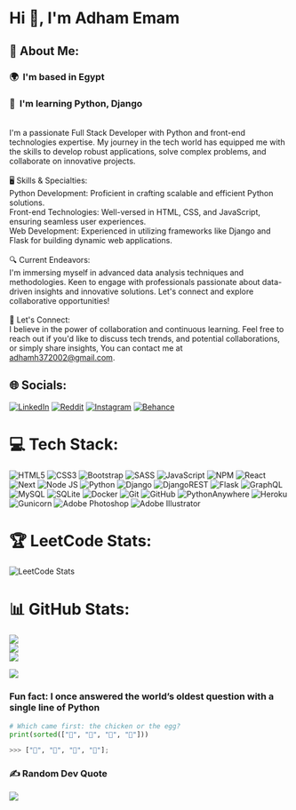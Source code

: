 # Hi 👋, I'm Adham Emam
## 💫 About Me:
### 🌍  I'm based in Egypt<br>
### 🧠  I'm learning Python, Django
<br>I'm a passionate Full Stack Developer with Python and front-end technologies expertise. My journey in the tech world has equipped me with the skills to develop robust applications, solve complex problems, and collaborate on innovative projects.<br><br>🖥️ Skills & Specialties:<br>Python Development: Proficient in crafting scalable and efficient Python solutions.<br>Front-end Technologies: Well-versed in HTML, CSS, and JavaScript, ensuring seamless user experiences.<br>Web Development: Experienced in utilizing frameworks like Django and Flask for building dynamic web applications.<br><br>🔍 Current Endeavors:<br>I'm immersing myself in advanced data analysis techniques and methodologies. Keen to engage with professionals passionate about data-driven insights and innovative solutions. Let's connect and explore collaborative opportunities!<br><br>📩 Let's Connect:<br>I believe in the power of collaboration and continuous learning. Feel free to reach out if you'd like to discuss tech trends, and potential collaborations, or simply share insights, You can contact me at [adhamh372002@gmail.com](mailto:adhamh372002@gmail.com).<br>


## 🌐 Socials:
[![LinkedIn](https://img.shields.io/badge/LinkedIn-%230077B5.svg?logo=linkedin&logoColor=white)](https://linkedin.com/in/adham-emam)
[![Reddit](https://img.shields.io/badge/Reddit-%23FF4500.svg?logo=Reddit&logoColor=white)](https://reddit.com/user/AdhamEmam)
[![Instagram](https://img.shields.io/badge/Instagram-%23E4405F.svg?logo=Instagram&logoColor=white)](https://instagram.com/adham_h_emam)
[![Behance](https://img.shields.io/badge/Behance-1769ff?logo=behance&logoColor=white)](https://behance.net/adhamhossam37)

# 💻 Tech Stack:

![HTML5](https://img.shields.io/badge/html5-%23E34F26.svg?style=for-the-badge&logo=html5&logoColor=white)
![CSS3](https://img.shields.io/badge/css3-%231572B6.svg?style=for-the-badge&logo=css3&logoColor=white)
![Bootstrap](https://img.shields.io/badge/Bootstrap-%563d7c.svg?style=for-the-badge&logo=Bootstrap&logoColor=white)
![SASS](https://img.shields.io/badge/SASS-hotpink.svg?style=for-the-badge&logo=SASS&logoColor=white)
![JavaScript](https://img.shields.io/badge/javascript-%23323330.svg?style=for-the-badge&logo=javascript&logoColor=%23F7DF1E)
![NPM](https://img.shields.io/badge/NPM-%23CB3837.svg?style=for-the-badge&logo=npm&logoColor=white)
![React](https://img.shields.io/badge/react-%2320232a.svg?style=for-the-badge&logo=react&logoColor=%2361DAFB)
![Next](https://img.shields.io/badge/next-js-000000.svg?style=for-the-badge&logo=next&logoColor=white)
![Node JS](https://img.shields.io/badge/node-js-3c873a.svg?style=for-the-badge&logo=node&logoColor=white)
![Python](https://img.shields.io/badge/python-3670A0?style=for-the-badge&logo=python&logoColor=ffdd54)
![Django](https://img.shields.io/badge/django-%23092E20.svg?style=for-the-badge&logo=django&logoColor=white)
![DjangoREST](https://img.shields.io/badge/DJANGO-REST-ff1709?style=for-the-badge&logo=django&logoColor=white&color=ff1709&labelColor=gray)
![Flask](https://img.shields.io/badge/flask-%23000.svg?style=for-the-badge&logo=flask&logoColor=white)
![GraphQL](https://img.shields.io/badge/graphql-E10098.svg?style=for-the-badge&logo=graphql&logoColor=white)
![MySQL](https://img.shields.io/badge/mysql-4479A1.svg?style=for-the-badge&logo=mysql&logoColor=white)
![SQLite](https://img.shields.io/badge/sqlite-%2307405e.svg?style=for-the-badge&logo=sqlite&logoColor=white)
![Docker](https://img.shields.io/badge/docker-0db7ed.svg?style=for-the-badge&logo=docker&logoColor=white)
![Git](https://img.shields.io/badge/git-%23F05033.svg?style=for-the-badge&logo=git&logoColor=white)
![GitHub](https://img.shields.io/badge/github-%23121011.svg?style=for-the-badge&logo=github&logoColor=white)
![PythonAnywhere](https://img.shields.io/badge/pythonanywhere-%232F9FD7.svg?style=for-the-badge&logo=pythonanywhere&logoColor=151515)
![Heroku](https://img.shields.io/badge/heroku-%23430098.svg?style=for-the-badge&logo=heroku&logoColor=white)
![Gunicorn](https://img.shields.io/badge/gunicorn-%298729.svg?style=for-the-badge&logo=gunicorn&logoColor=white)
![Adobe Photoshop](https://img.shields.io/badge/adobe%20photoshop-%2331A8FF.svg?style=for-the-badge&logo=adobe%20photoshop&logoColor=white)
![Adobe Illustrator](https://img.shields.io/badge/adobe%20illustrator-%23FF9A00.svg?style=for-the-badge&logo=adobe%20illustrator&logoColor=white)

# 🏆 LeetCode Stats:
![LeetCode Stats](https://leetcard.jacoblin.cool/adhamhossam?theme=dark&font=Source%20Code%20Pro&ext=heatmap)

# 📊 GitHub Stats:
![](https://github-readme-stats.vercel.app/api?username=Adham-Emam&theme=dark&hide_border=false&include_all_commits=true&count_private=false)<br/>
![](https://github-readme-streak-stats.herokuapp.com/?user=Adham-Emam&theme=dark&hide_border=false)<br/>
![](https://github-readme-stats.vercel.app/api/top-langs/?username=Adham-Emam&theme=dark&hide_border=false&include_all_commits=true&count_private=false&layout=compact)

[![](https://visitcount.itsvg.in/api?id=Adham-Emam&icon=5&color=2)](https://visitcount.itsvg.in)

### Fun fact: I once answered the world’s oldest question with a single line of Python

``` Python
# Which came first: the chicken or the egg?
print(sorted(["🥚", "🐣", "🐥", "🐔"]))

>>> ["🐔", "🐣", "🐥", "🥚"];
```

### ✍️ Random Dev Quote
![](https://quotes-github-readme.vercel.app/api?type=horizontal&theme=radical)


